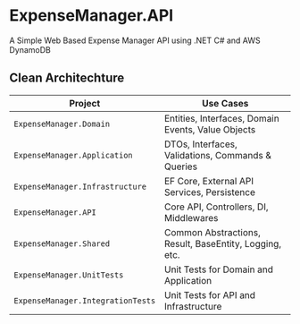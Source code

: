 # ExpenseManager.API

A Simple Web Based Expense Manager API using .NET C# and AWS DynamoDB

## Clean Architechture

| Project                           | Use Cases                                              |
| --------------------------------- | ------------------------------------------------------ |
| `ExpenseManager.Domain`           | Entities, Interfaces, Domain Events, Value Objects     |
| `ExpenseManager.Application`      | DTOs, Interfaces, Validations, Commands & Queries      |
| `ExpenseManager.Infrastructure`   | EF Core, External API Services, Persistence            |
| `ExpenseManager.API`              | Core API, Controllers, DI, Middlewares                 |
| `ExpenseManager.Shared`           | Common Abstractions, Result, BaseEntity, Logging, etc. |
| `ExpenseManager.UnitTests`        | Unit Tests for Domain and Application                  |
| `ExpenseManager.IntegrationTests` | Unit Tests for API and Infrastructure                  |
